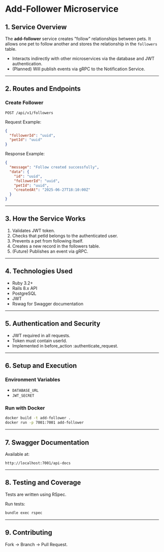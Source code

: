 # Add-Follower Microservice

## 1. Service Overview

The **add-follower** service creates "follow" relationships between pets. It allows one pet to follow another and stores the relationship in the `followers` table.

- Interacts indirectly with other microservices via the database and JWT authentication.
- (Planned) Will publish events via gRPC to the Notification Service.

---

## 2. Routes and Endpoints

### Create Follower

```http
POST /api/v1/followers
```

Request Example:

```json
{
  "followerId": "uuid",
  "petId": "uuid"
}
```

Response Example:

```json
{
  "message": "Follow created successfully",
  "data": {
    "id": "uuid",
    "followerId": "uuid",
    "petId": "uuid",
    "createdAt": "2025-06-27T18:10:00Z"
  }
}
```

---

## 3. How the Service Works
1. Validates JWT token.
2. Checks that petId belongs to the authenticated user.
3. Prevents a pet from following itself.
4. Creates a new record in the followers table.
5. (Future) Publishes an event via gRPC.

---

## 4. Technologies Used

- Ruby 3.2+
- Rails 8.x API
- PostgreSQL
- JWT
- Rswag for Swagger documentation

---

## 5. Authentication and Security

- JWT required in all requests.
- Token must contain userId.
- Implemented in before_action :authenticate_request.

---

## 6. Setup and Execution

### Environment Variables

- `DATABASE_URL`
- `JWT_SECRET`

### Run with Docker

```bash
docker build -t add-follower .
docker run -p 7001:7001 add-follower
```

---

## 7. Swagger Documentation

Available at:

```
http://localhost:7001/api-docs
```

---

## 8. Testing and Coverage

Tests are written using RSpec.

Run tests:

```bash
bundle exec rspec
```

---

## 9. Contributing
Fork → Branch → Pull Request.
